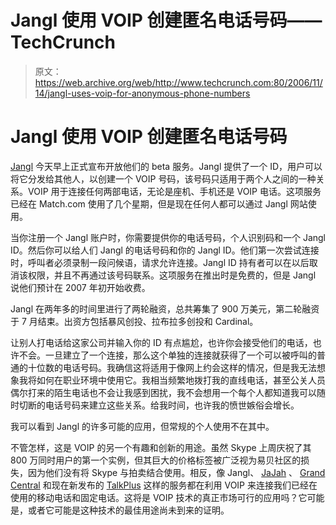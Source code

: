 # Jangl 使用 VOIP 创建匿名电话号码——TechCrunch

> 原文：<https://web.archive.org/web/http://www.techcrunch.com:80/2006/11/14/jangl-uses-voip-for-anonymous-phone-numbers>

# Jangl 使用 VOIP 创建匿名电话号码

 [](https://web.archive.org/web/20210307215140/http://jangl.com/) [Jangl](https://web.archive.org/web/20210307215140/http://jangl.com/) 今天早上正式宣布开放他们的 beta 服务。Jangl 提供了一个 ID，用户可以将它分发给其他人，以创建一个 VOIP 号码，该号码只适用于两个人之间的一种关系。VOIP 用于连接任何两部电话，无论是座机、手机还是 VOIP 电话。这项服务已经在 Match.com 使用了几个星期，但是现在任何人都可以通过 Jangl 网站使用。

当你注册一个 Jangl 账户时，你需要提供你的电话号码，个人识别码和一个 Jangl ID。然后你可以给人们 Jangl 的电话号码和你的 Jangl ID。他们第一次尝试连接时，呼叫者必须录制一段问候语，请求允许连接。Jangl ID 持有者可以在以后取消该权限，并且不再通过该号码联系。这项服务在推出时是免费的，但是 Jangl 说他们预计在 2007 年初开始收费。

Jangl 在两年多的时间里进行了两轮融资，总共筹集了 900 万美元，第二轮融资于 7 月结束。出资方包括暴风创投、拉布拉多创投和 Cardinal。

让别人打电话给这家公司并输入你的 ID 有点尴尬，也许你会接受他们的电话，也许不会。一旦建立了一个连接，那么这个单独的连接就获得了一个可以被呼叫的普通的十位数的电话号码。我确信这将适用于像网上约会这样的情况，但是我无法想象我将如何在职业环境中使用它。我相当频繁地拨打我的直线电话，甚至公关人员偶尔打来的陌生电话也不会让我感到困扰，我不会想用一个每个人都知道我可以随时切断的电话号码来建立这些关系。给我时间，也许我的愤世嫉俗会增长。

我可以看到 Jangl 的许多可能的应用，但常规的个人使用不在其中。

不管怎样，这是 VOIP 的另一个有趣和创新的用途。虽然 Skype 上周庆祝了其 800 万同时用户的第一个实例，但其巨大的价格标签被广泛视为易贝社区的损失，因为他们没有将 Skype 与拍卖结合使用。相反，像 Jangl、 [JaJah](https://web.archive.org/web/20210307215140/http://www.beta.techcrunch.com/2006/09/26/jajah-just-launched-killer-voip-product/) 、 [Grand Central](https://web.archive.org/web/20210307215140/https://beta.techcrunch.com/tag/grandcentral) 和现在新发布的 [TalkPlus](https://web.archive.org/web/20210307215140/http://talkplus.com/) 这样的服务都在利用 VOIP 来连接我们已经在使用的移动电话和固定电话。这将是 VOIP 技术的真正市场可行的应用吗？它可能是，或者它可能是这种技术的最佳用途尚未到来的证明。